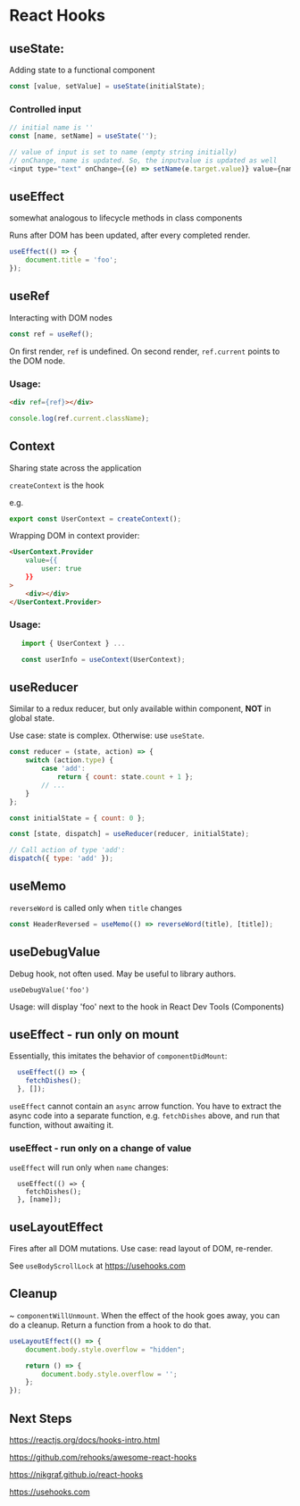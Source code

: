 # React Hooks

## useState:
Adding state to a functional component
```javascript
const [value, setValue] = useState(initialState);
```

### Controlled input
```javascript
// initial name is ''
const [name, setName] = useState('');

// value of input is set to name (empty string initially)
// onChange, name is updated. So, the inputvalue is updated as well
<input type="text" onChange={(e) => setName(e.target.value)} value={name} />
```

## useEffect
somewhat analogous to lifecycle methods in class components

Runs after DOM has been updated, after every completed render.

```javascript
useEffect(() => {
    document.title = 'foo';
});
```


## useRef
Interacting with DOM nodes

```javascript
const ref = useRef();
```
On first render, `ref` is undefined. On second render, `ref.current` points to the DOM node.


### Usage:
```html
<div ref={ref}></div>
```

```javascript
console.log(ref.current.className);
```

## Context
Sharing state across the application

`createContext` is the hook

e.g.
```javascript
export const UserContext = createContext();
```

Wrapping DOM in context provider:
```html
<UserContext.Provider
    value={{
        user: true
    }}
>
    <div></div>
</UserContext.Provider>
```

### Usage:
```javascript
   import { UserContext } ...

   const userInfo = useContext(UserContext);
```

## useReducer
Similar to a redux reducer, but only available within component, **NOT** in global state.

Use case: state is complex. Otherwise: use `useState`.

```javascript
const reducer = (state, action) => {
    switch (action.type) {
        case 'add':
            return { count: state.count + 1 };
        // ...
    }
};

const initialState = { count: 0 };

const [state, dispatch] = useReducer(reducer, initialState);

// Call action of type 'add':
dispatch({ type: 'add' });
```

## useMemo

`reverseWord` is called only when `title` changes

```javascript
const HeaderReversed = useMemo(() => reverseWord(title), [title]);
```

## useDebugValue
Debug hook, not often used. May be useful to library authors.

`useDebugValue('foo')`

Usage: will display 'foo' next to the hook in React Dev Tools (Components)

## useEffect - run only on mount
Essentially, this imitates the behavior of `componentDidMount`:

```javascript
  useEffect(() => {
    fetchDishes();
  }, []);
```

`useEffect` cannot contain an `async` arrow function. You have to extract the async code into a separate function, e.g. `fetchDishes` above, and run that function, without awaiting it.

### useEffect - run only on a change of value
`useEffect` will run only when `name` changes:

```
  useEffect(() => {
    fetchDishes();
  }, [name]);
```

## useLayoutEffect
Fires after all DOM mutations. Use case: read layout of DOM, re-render.

See `useBodyScrollLock` at https://usehooks.com 


## Cleanup
~ `componentWillUnmount`. When the effect of the hook goes away, you can do a cleanup. Return a function from a hook to do that.

```javascript
useLayoutEffect(() => {
    document.body.style.overflow = "hidden";

    return () => {
        document.body.style.overflow = '';
    };
});
```

## Next Steps
https://reactjs.org/docs/hooks-intro.html

https://github.com/rehooks/awesome-react-hooks

https://nikgraf.github.io/react-hooks

https://usehooks.com